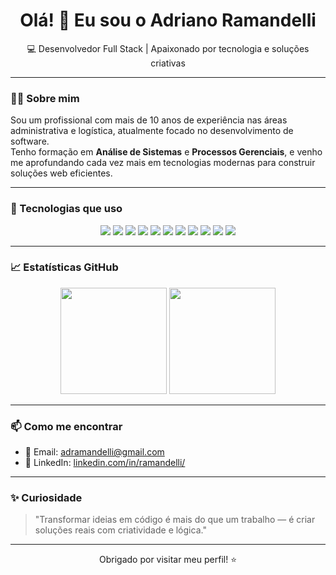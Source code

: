 <h1 align="center">Olá! 👋 Eu sou o Adriano Ramandelli </h1>

<p align="center">💻 Desenvolvedor Full Stack | Apaixonado por tecnologia e soluções criativas</p>

---

### 👨‍💻 Sobre mim

Sou um profissional com mais de 10 anos de experiência nas áreas administrativa e logística, atualmente focado no desenvolvimento de software.  
Tenho formação em **Análise de Sistemas** e **Processos Gerenciais**, e venho me aprofundando cada vez mais em tecnologias modernas para construir soluções web eficientes.

---

### 🚀 Tecnologias que uso

<div align="center">
  <img src="https://img.shields.io/badge/React-20232A?style=for-the-badge&logo=react&logoColor=61DAFB"/>
  <img src="https://img.shields.io/badge/TypeScript-007ACC?style=for-the-badge&logo=typescript&logoColor=white"/>
  <img src="https://img.shields.io/badge/Vite-646CFF?style=for-the-badge&logo=vite&logoColor=FFD62E"/>
  <img src="https://img.shields.io/badge/Node.js-339933?style=for-the-badge&logo=nodedotjs&logoColor=white"/>
  <img src="https://img.shields.io/badge/PHP-777BB4?style=for-the-badge&logo=php&logoColor=white"/>
  <img src="https://img.shields.io/badge/Python-FFD43B?style=for-the-badge&logo=python&logoColor=blue"/>
  <img src="https://img.shields.io/badge/PostgreSQL-4169E1?style=for-the-badge&logo=postgresql&logoColor=white"/>
  <img src="https://img.shields.io/badge/HTML5-E34F26?style=for-the-badge&logo=html5&logoColor=white"/>
  <img src="https://img.shields.io/badge/CSS3-1572B6?style=for-the-badge&logo=css3&logoColor=white"/>
  <img src="https://img.shields.io/badge/Bootstrap-563D7C?style=for-the-badge&logo=bootstrap&logoColor=white"/>
  <img src="https://img.shields.io/badge/Git-F05032?style=for-the-badge&logo=git&logoColor=white"/>
</div>

---

### 📈 Estatísticas GitHub

<div align="center">
  <img height="170" src="https://github-readme-stats.vercel.app/api?username=ramandelli&show_icons=true&theme=github_dark&hide_border=true&count_private=true"/>
  <img height="170" src="https://github-readme-stats.vercel.app/api/top-langs/?username=ramandelli&layout=compact&theme=github_dark&hide_border=true"/>
</div>

---

### 📫 Como me encontrar

- 📧 Email: [adramandelli@gmail.com](mailto:adramandelli@gmail.com)  
- 💼 LinkedIn: [linkedin.com/in/ramandelli/](https://www.linkedin.com/in/ramandelli)

---

### ✨ Curiosidade

> "Transformar ideias em código é mais do que um trabalho — é criar soluções reais com criatividade e lógica."

---

<p align="center">Obrigado por visitar meu perfil! ⭐</p>
